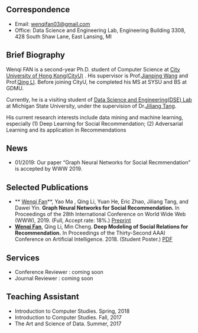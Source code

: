## Correspondence

* Email: wenqifan03@gmail.com
* Office: Data Science and Engineering Lab, Engineering Building 3308, 428 South Shaw Lane, East Lansing, MI


## Brief Biography

Wenqi FAN is a second-year Ph.D. student of Computer Science at [City University of Hong Kong(CityU)](https://www.cityu.edu.hk/) . His supervisor is Prof.[Jianping Wang](http://www.cs.cityu.edu.hk/~jianwang/) and Prof.[Qing LI](https://www.cs.cityu.edu.hk/~csqli/). Before joining CityU, he completed his MS at SYSU and BS at GDMU.

Currently, he is a visiting student of [Data Science and Engineering(DSE) Lab](http://dse.cse.msu.edu/) at Michigan State University, under the supervision of Dr.[Jiliang Tang](https://www.cse.msu.edu/~tangjili/index.html).

His current research interests include data mining and machine learning, especially (1) Deep Learning for Social Recommendation; (2) Adversarial Learning and its application in Recommendations


## News
* 01/2019: Our paper “Graph Neural Networks for Social Recmmendation” is accepted by WWW 2019.

## Selected Publications
* ** <u>Wenqi Fan</u>**, Yao Ma , Qing Li, Yuan He, Eric Zhao, Jiliang Tang, and Dawei Yin. 
**Graph Neural Networks for Social Recommendation.** In Proceedings of the 28th International Conference on World Wide Web (WWW), 2019. (Full, Accept rate: 18%.)  [Preprint](https://arxiv.org/abs/1902.07243)
* **<u>Wenqi Fan</u>**, Qing Li, Min Cheng. **Deep Modeling of Social Relations for Recommendation.**  In Proceedings of the Thirty-Second AAAI Conference on Artificial Intelligence. 2018. (Student Poster.) [PDF](https://www.aaai.org/ocs/index.php/AAAI/AAAI18/paper/viewPaper/16075)



## Services
* Conference Reviewer
  :  coming soon
* Journal Reviewer
  : coming soon



##  Teaching Assistant
* Introduction to Computer Studies. Spring, 2018
* Introduction to Computer Studies. Fall, 2017
* The Art and Science of Data. Summer, 2017
